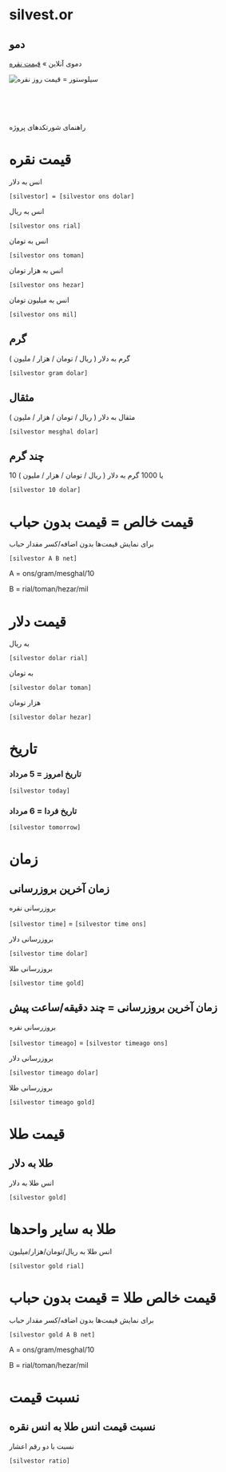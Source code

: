 # silvest.or


## دمو

دموی آنلاین » [قیمت نقره](https://silvestor.ir/silver-price/)



![سیلوستور = قیمت روز نقره](https://silvestor.ir/wp-content/uploads/2022/11/logo.png)

<br/><br/><br/>


راهنمای شورتکدهای پروژه


# قیمت نقره

انس به دلار

`[silvestor] = [silvestor ons dolar]`

انس به ریال

`[silvestor ons rial]`

انس به تومان

`[silvestor ons toman]`

انس به هزار تومان

`[silvestor ons hezar]`

انس به میلیون تومان

`[silvestor ons mil]`


## گرم

گرم به دلار ( ریال / تومان / هزار / ملیون )

`[silvestor gram dolar]`



## مثقال

مثقال به دلار ( ریال / تومان / هزار / ملیون )

`[silvestor mesghal dolar]`


## چند گرم

10 یا 1000 گرم به دلار ( ریال / تومان / هزار / ملیون )

`[silvestor 10 dolar]`



# قیمت خالص = قیمت بدون حباب

برای نمایش قیمت‌ها بدون اضافه/کسر مقدار حباب


`[silvestor A B net]`

A = ons/gram/mesghal/10

B = rial/toman/hezar/mil



# قیمت دلار

به ریال

`[silvestor dolar rial]`

به تومان

`[silvestor dolar toman]`

هزار تومان

`[silvestor dolar hezar]`



# تاریخ

### تاریخ امروز = 5 مرداد
`[silvestor today]`

### تاریخ فردا = 6 مرداد
`[silvestor tomorrow]`



# زمان


## زمان آخرین بروزرسانی

بروزرسانی نقره

`[silvestor time]` = `[silvestor time ons]`

بروزرسانی دلار

`[silvestor time dolar]`


بروزرسانی طلا

`[silvestor time gold]`




## زمان آخرین بروزرسانی = چند دقیقه/ساعت پیش

بروزرسانی نقره

`[silvestor timeago]` = `[silvestor timeago ons]`

بروزرسانی دلار

`[silvestor timeago dolar]`

بروزرسانی طلا

`[silvestor timeago gold]`






# قیمت طلا


## طلا به دلار

انس طلا به دلار

`[silvestor gold]`


# طلا به سایر واحدها

انس طلا به ریال/تومان/هزار/میلیون

`[silvestor gold rial]`



# قیمت خالص طلا = قیمت بدون حباب

برای نمایش قیمت‌ها بدون اضافه/کسر مقدار حباب


`[silvestor gold A B net]`

A = ons/gram/mesghal/10

B = rial/toman/hezar/mil





# نسبت قیمت

## نسبت قیمت انس طلا به انس نقره

نسبت با دو رقم اعشار

`[silvestor ratio]`







